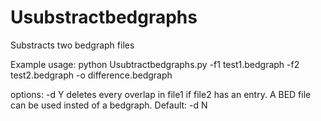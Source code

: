 # Usubstractbedgraphs
Substracts two bedgraph files

Example usage:
python Usubtractbedgraphs.py -f1 test1.bedgraph -f2 test2.bedgraph -o difference.bedgraph

options:
-d Y
deletes every overlap in file1 if file2 has an entry. A BED file can be used insted of a bedgraph. Default: -d N
